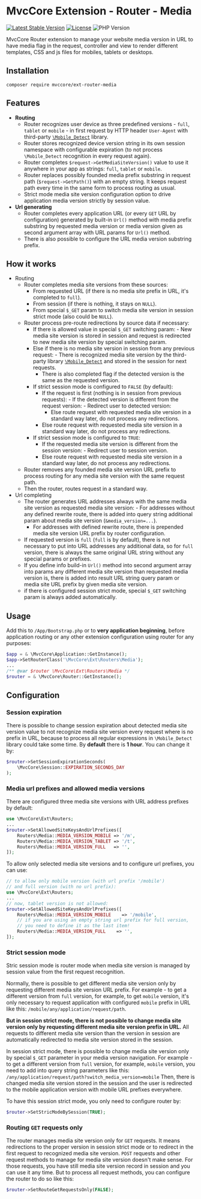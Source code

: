 # MvcCore Extension - Router - Media

[![Latest Stable Version](https://img.shields.io/badge/Stable-v4.3.1-brightgreen.svg?style=plastic)](https://github.com/mvccore/ext-router-media/releases)
[![License](https://img.shields.io/badge/Licence-BSD-brightgreen.svg?style=plastic)](https://mvccore.github.io/docs/mvccore/4.0.0/LICENCE.md)
![PHP Version](https://img.shields.io/badge/PHP->=5.3-brightgreen.svg?style=plastic)

MvcCore Router extension to manage your website media version in URL
to have media flag in the request, controller and view to render different
templates, CSS and js files for mobiles, tablets or desktops.

## Installation
```shell
composer require mvccore/ext-router-media
```

## Features
- **Routing**
    - Router recognizes user device as three predefined versions - `full`, `tablet` or `mobile` - in first request by HTTP header `User-Agent` with third-party [`\Mobile_Detect`](https://github.com/serbanghita/Mobile-Detect) library.
    - Router stores recognized device version string in its own session namespace with configurable expiration (to not process `\Mobile_Detect` recognition in every request again).
    - Router completes `$request->GetMediaSiteVersion()` value to use it anywhere in your app as strings: `full`, `tablet` or `mobile`.
    - Router replaces possibly founded media prefix substring in request path (`$request->GetPath()`) with an empty string. It keeps request path every time in the same form to process routing as usual.
    - Strict mode media site version configuration option to drive application media version strictly by session value.
- **Url generating**
    - Router completes every application URL (or every `GET` URL by configuration) generated by built-in `Url()` method with media prefix substring by requested media version or media version given as second argument array with URL params for `Url()` method.
    - There is also possible to configure the URL media version substring prefix.

## How it works
- Routing
    - Router completes media site versions from these sources:
        - From requested URL (if there is no media site prefix in URL, it's completed to `full`).
        - From session (if there is nothing, it stays on `NULL`).
        - From special `$_GET` param to switch media site version in session strict mode (also could be `NULL`).
    - Router process pre-route redirections by source data if necessary:
        - If there is allowed value in special `$_GET` switching param:
              - New media site version is stored in session and request is 
                redirected to new media site version by special switching param.
        - Else if there is no media site version in session from any previous request:
              - There is recognized media site version by the third-party library
                [`\Mobile_Detect`](https://github.com/serbanghita/Mobile-Detect)
                and stored in the session for next requests.
            - There is also completed flag if the detected version is the same as the requested version.
        - If strict session mode is configured to `FALSE` (by default):
            - If the request is first (nothing is in session from previous requests):
                  - If the detected version is different from the request version:
                    - Redirect user to detected version:
                - Else route request with requested media site version in a standard way 
                  later, do not process any redirections.
            - Else route request with requested media site version in a standard way 
              later, do not process any redirections.
        - If strict session mode is configured to `TRUE`:
            - If the requested media site version is different from the session version:
                  - Redirect user to session version.
            - Else route request with requested media site version in a standard way 
              later, do not process any redirections.
    - Router removes any founded media site version URL prefix to process
      routing for any media site version with the same request path.
    - Then the router, routes request in a standard way.
- Url completing
    - The router generates URL addresses always with the same media site version
      as requested media site version:
          - For addresses without any defined rewrite route, there is added into query string additional param about media site version (`&media_version=...`).
        - For addresses with defined rewrite route, there is prepended media site 
          version URL prefix by router configuration.
    - If requested version is `full` (`full` is by default), there is not necessary
      to put into URL addresses any additional data, so for `full` version, there is always the same original URL string without any special params or prefixes.
    - If you define info build-in `Url()` method into second argument array into
      params any different media site version than requested media version is,
      there is added into result URL string query param or media site URL prefix by given media site version.
    - if there is configured session strict mode, special `$_GET` switching param
      is always added automatically.

## Usage
Add this to `/App/Bootstrap.php` or to **very application beginning**, 
before application routing or any other extension configuration
using router for any purposes:
```php
$app = & \MvcCore\Application::GetInstance();
$app->SetRouterClass('\MvcCore\Ext\Routers\Media');
...
/** @var $router \MvcCore\Ext\Routers\Media */
$router = & \MvcCore\Router::GetInstance();
```

## Configuration

### Session expiration
There is possible to change session expiration about detected media
site version value to not recognize media site version every request
where is no prefix in URL, because to process all regular expressions 
in `\Mobile_Detect` library could take some time. By **default** there is **1 hour**. 
You can change it by:
```php
$router->SetSessionExpirationSeconds(
    \MvcCore\Session::EXPIRATION_SECONDS_DAY
);
```

### Media url prefixes and allowed media versions
There are configured three media site versions with URL address prefixes by default:
```php
use \MvcCore\Ext\Routers;
...
$router->SetAllowedSiteKeysAndUrlPrefixes([
    Routers\Media::MEDIA_VERSION_MOBILE	=> '/m',
    Routers\Media::MEDIA_VERSION_TABLET	=> '/t',
    Routers\Media::MEDIA_VERSION_FULL	=> '',
]);
```

To allow only selected media site versions and to configure url prefixes, you can use:
```php
// to allow only mobile version (with url prefix '/mobile') 
// and full version (with no url prefix):
use \MvcCore\Ext\Routers;
...
// now, tablet version is not allowed:
$router->SetAllowedSiteKeysAndUrlPrefixes([
    Routers\Media::MEDIA_VERSION_MOBILE    => '/mobile',
    // if you are using an empty string url prefix for full version, 
    // you need to define it as the last item!
    Routers\Media::MEDIA_VERSION_FULL    => '',
]);
```

### Strict session mode
Stric session mode is router mode when media site version is managed
by session value from the first request recognition. 

Normally, there is possible to get different media site version only by 
requesting different media site version URL prefix. For example - to get 
a different version from `full` version, for example, to get `mobile` version, 
it's only necessary to request application with configured `mobile` prefix 
in URL like this: `/mobile/any/application/request/path`.

**But in session strict mode, there is not possible to change media site 
version only by requesting different media site version prefix in URL.**
All requests to different media site version than the version in session are automatically redirected to media site version stored in the session.

In session strict mode, there is possible to change media site version only by special `$_GET` parameter in your media version navigation. For example - 
to get a different version from `full` version, for example, `mobile` version, 
you need to add into query string parameters like this:
`/any/application/request/path?switch_media_version=mobile`
Then, there is changed media site version stored in the session and the user is redirected to the mobile application version with mobile URL prefixes everywhere.

To have this session strict mode, you only need to configure router by:
```php
$router->SetStricModeBySession(TRUE);
```

### Routing `GET` requests only
The router manages media site version only for `GET` requests. It means
redirections to the proper version in session strict mode or to redirect
in the first request to recognized media site version. `POST` requests
and other request methods to manage for media site version doesn't make sense. For those requests, you have still media site version record in session and you can use it any time. But to process all
request methods, you can configure the router to do so like this:
```php
$router->SetRouteGetRequestsOnly(FALSE);
```
